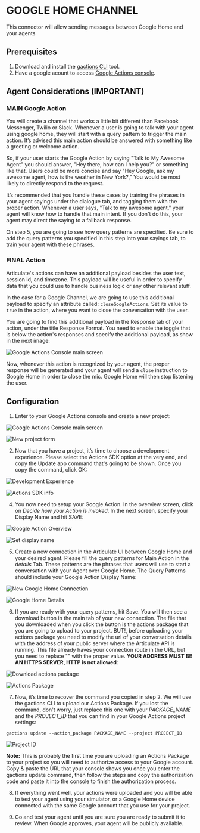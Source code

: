# GOOGLE HOME CHANNEL

This connector will allow sending messages between Google Home and your agents

## Prerequisites

1. Download and install the [gactions CLI](https://developers.google.com/actions/tools/gactions-cli) tool.
2. Have a google acount to access [Google Actions console](https://console.actions.google.com).

## Agent Considerations (IMPORTANT)

### MAIN Google Action

You will create a channel that works a little bit different than Facebook Messenger, Twilio or Slack. Whenever a user is going to talk with your agent using google home, they will start with a query pattern to trigger the main action. It’s advised this main action should be answered with something like a greeting or welcome action.

So, if your user starts the Google Action by saying "Talk to My Awesome Agent" you should answer, "Hey there, how can I help you?" or something like that. Users could be more concise and say "Hey Google, ask my awesome agent, how is the weather in New York?," You would be most likely to directly respond to the request.

It’s recommended that you handle these cases by training the phrases in your agent sayings under the dialogue tab, and tagging them with the proper action. Whenever a user says, "Talk to my awesome agent," your agent will know how to handle that main intent. If you don't do this, your agent may direct the saying to a fallback response.

On step 5, you are going to see how query patterns are specified. Be sure to add the query patterns you specified in this step into your sayings tab, to train your agent with these phrases.

### FINAL Action

Articulate's actions can have an additional payload besides the user text, session id, and timezone. This payload will be useful in order to specify data that you could use to handle business logic or any other relevant stuff.

In the case for a Google Channel, we are going to use this additional payload to specify an attribute called: `closeGoogleActions`. Set its value to `true` in the action, where you want to close the conversation with the user.

You are going to find this additional payload in the Response tab of your action, under the title Response Format. You need to enable the toggle that is below the action's responses and specify the additional payload, as show in the next image:

![Google Actions Console main screen](https://github.com/samtecspg/articulate/blob/master/api/lib/channels/google-home/screenshots/12%20-%20Close%20Google%20Action.png)

Now, whenever this action is recognized by your agent, the proper response will be generated and your agent will send a `close` instruction to Google Home in order to close the mic. Google Home will then stop listening the user.

## Configuration

1. Enter to your Google Actions console and create a new project:

![Google Actions Console main screen](https://github.com/samtecspg/articulate/blob/master/api/lib/channels/google-home/screenshots/01%20-%20Google%20Actions%20Console.png)

![New project form](https://github.com/samtecspg/articulate/blob/master/api/lib/channels/google-home/screenshots/02%20-%20New%20Project.png)

2. Now that you have a project, it’s time to choose a development experience. Please select the Actions SDK option at the very end, and copy the Update app command that's going to be shown. Once you copy the command, click OK:

![Development Experience](https://github.com/samtecspg/articulate/blob/master/api/lib/channels/google-home/screenshots/03%20-%20New%20Project%20Screen.png)

![Actions SDK info](https://github.com/samtecspg/articulate/blob/master/api/lib/channels/google-home/screenshots/04%20-%20Copy%20command.png)

4. You now need to setup your Google Action. In the overview screen, click on *Decide how your Action is invoked*. In the next screen, specify your Display Name and hit SAVE:

![Google Action Overview](https://github.com/samtecspg/articulate/blob/master/api/lib/channels/google-home/screenshots/05%20-%20Decide%20display%20name.png)

![Set display name](https://github.com/samtecspg/articulate/blob/master/api/lib/channels/google-home/screenshots/06%20-%20Set%20display%20name.png)

5. Create a new connection in the Articulate UI between Google Home and your desired agent. Please fill the query patterns for Main Action in the *details* Tab. These patterns are the phrases that users will use to start a conversation with your Agent over Google Home. The Query Patterns should include your Google Action Display Name:

![New Google Home Connection](https://github.com/samtecspg/articulate/blob/master/api/lib/channels/google-home/screenshots/07%20-%20New%20Google%20Home%20Connection.png)

![Google Home Details](https://github.com/samtecspg/articulate/blob/master/api/lib/channels/google-home/screenshots/08%20-%20Query%20Patterns.png)

6. If you are ready with your query patterns, hit Save. You will then see a download button in the main tab of your new connection. The file that you downloaded when you click the button is the actions package that you are going to upload to your project. BUT!, before uploading your actions package you need to modify the url of your conversation details with the address of your public server where the Articulate API is running. This file already haves your connection route in the URL, but you need to replace "<YOUR API SERVER ADDRESS>" with the proper value. **YOUR ADDRESS MUST BE AN HTTPS SERVER, HTTP is not allowed**:


![Download actions package](https://github.com/samtecspg/articulate/blob/master/api/lib/channels/google-home/screenshots/09%20-%20Download%20Actions%20Package.png)

![Actions Package](https://github.com/samtecspg/articulate/blob/master/api/lib/channels/google-home/screenshots/10%20-%20Actions%20Package.png)

7. Now, it’s time to recover the command you copied in step 2. We will use the gactions CLI to upload our Actions Package. If you lost the command, don't worry, just replace this one with your *PACKAGE_NAME* and the *PROJECT_ID* that you can find in your Google Actions project settings:

`gactions update --action_package PACKAGE_NAME --project PROJECT_ID`

![Project ID](https://github.com/samtecspg/articulate/blob/master/api/lib/channels/google-home/screenshots/11%20-%20Project%20ID.png)

**Note:** This is probably the first time you are uploading an Actions Package to your project so you will need to authorize access to your Google account. Copy & paste the URL that your console shows you once you enter the gactions update command, then follow the steps and copy the authorization code and paste it into the console to finish the authorization process.

8. If everything went well, your actions were uploaded and you will be able to test your agent using your simulator, or a Google Home device connected with the same Google account that you use for your project.

9. Go and test your agent until you are sure you are ready to submit it to review. When Google approves, your agent will be publicly available.